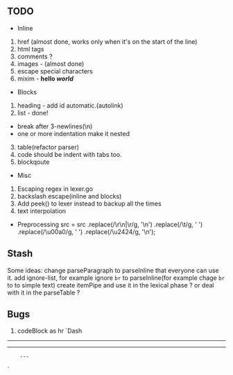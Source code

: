 ## TODO
- Inline
1. href (almost done, works only when it's on the start of the line)
2. html tags
3. comments ?
4. images - (almost done)
6. escape special characters
7. mixim - **hello _world_**

- Blocks
1. heading - add id automatic.(autolink)
2. list - done!
 - break after 3-newlines(\n)
 - one or more indentation make it nested
3. table(refactor parser)
4. code should be indent with tabs too.
5. blockqoute

- Misc
1. Escaping regex in lexer.go
2. backslash escape(inline and blocks)
3. Add peek() to lexer instead to backup all the times
4. text interpolation

- Preprocessing
src = src
    .replace(/\r\n|\r/g, '\n')
    .replace(/\t/g, '    ')
    .replace(/\u00a0/g, ' ')
    .replace(/\u2424/g, '\n');

Stash
-----
Some ideas:
change parseParagraph to parseInline that everyone can use it.
add ignore-list, for example ignore `br` to parseInline(for example chage `br` to to simple text)
create itemPipe and use it in the lexical phase ? or deal with it in the parseTable ?


Bugs
----
1. codeBlock as hr
`Dash

---

   ---

	    ---
 `


